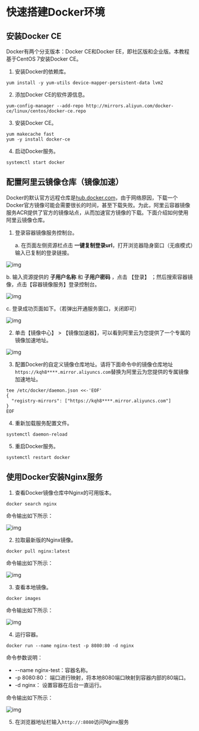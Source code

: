 # 快速搭建Docker环境

## 安装Docker CE

Docker有两个分支版本：Docker CE和Docker EE，即社区版和企业版。本教程基于CentOS 7安装Docker CE。

1. 安装Docker的依赖库。

```
yum install -y yum-utils device-mapper-persistent-data lvm2
```

2. 添加Docker CE的软件源信息。

```
yum-config-manager --add-repo http://mirrors.aliyun.com/docker-ce/linux/centos/docker-ce.repo
```

3. 安装Docker CE。

```
yum makecache fast
yum -y install docker-ce
```

4. 启动Docker服务。

```
systemctl start docker
```



## 配置阿里云镜像仓库（镜像加速）

Docker的默认官方远程仓库是[hub.docker.com](https://hub.docker.com/)，由于网络原因，下载一个Docker官方镜像可能会需要很长的时间，甚至下载失败。为此，阿里云容器镜像服务ACR提供了官方的镜像站点，从而加速官方镜像的下载。下面介绍如何使用阿里云镜像仓库。

1. 登录容器镜像服务控制台。

   a. 在页面左侧资源栏点击 **一键复制登录url**，打开浏览器隐身窗口（无痕模式）输入已复制的登录链接。

![img](https://img.alicdn.com/tfs/TB1vdlJG1L2gK0jSZFmXXc7iXXa-338-661.jpg)

b. 输入资源提供的 **子用户名称** 和 **子用户密码** ，点击 【登录】 ；然后搜索容器镜像，点击【容器镜像服务】登录控制台。

![img](https://img.alicdn.com/tfs/TB1HwFwXCRLWu4jSZKPXXb6BpXa-1208-456.jpg)

c. 登录成功页面如下。（若弹出开通服务窗口，关闭即可）

![img](https://img.alicdn.com/tfs/TB1FLk6HAY2gK0jSZFgXXc5OFXa-1569-605.png)

2. 单击【镜像中心】 > 【镜像加速器】，可以看到阿里云为您提供了一个专属的镜像加速地址。

![img](https://img.alicdn.com/tfs/TB1LYA8HrH1gK0jSZFwXXc7aXXa-912-722.png)



3. 配置Docker的自定义镜像仓库地址。请将下面命令中的镜像仓库地址`https://kqh8****.mirror.aliyuncs.com`替换为阿里云为您提供的专属镜像加速地址。

```
tee /etc/docker/daemon.json <<-'EOF'
{
  "registry-mirrors": ["https://kqh8****.mirror.aliyuncs.com"]
}
EOF
```

4. 重新加载服务配置文件。

```
systemctl daemon-reload
```

5. 重启Docker服务。

```
systemctl restart docker
```

## 使用Docker安装Nginx服务

1. 查看Docker镜像仓库中Nginx的可用版本。

```
docker search nginx
```

命令输出如下所示：

![img](https://img.alicdn.com/tfs/TB1zTRaHRr0gK0jSZFnXXbRRXXa-1090-592.png)



2. 拉取最新版的Nginx镜像。

```
docker pull nginx:latest
```

命令输出如下所示：

![img](https://img.alicdn.com/tfs/TB1zcA4HpP7gK0jSZFjXXc5aXXa-688-195.png)



3. 查看本地镜像。

```
docker images
```

命令输出如下所示：

![img](https://img.alicdn.com/tfs/TB1igZ2HpY7gK0jSZKzXXaikpXa-731-88.png)



4. 运行容器。

```
docker run --name nginx-test -p 8080:80 -d nginx
```

命令参数说明：

- --name nginx-test：容器名称。
- -p 8080:80： 端口进行映射，将本地8080端口映射到容器内部的80端口。
- -d nginx： 设置容器在后台一直运行。

命令输出如下所示：

![img](https://img.alicdn.com/tfs/TB1CDRaHRr0gK0jSZFnXXbRRXXa-560-69.png)



5. 在浏览器地址栏输入`http://:8080`访问Nginx服务